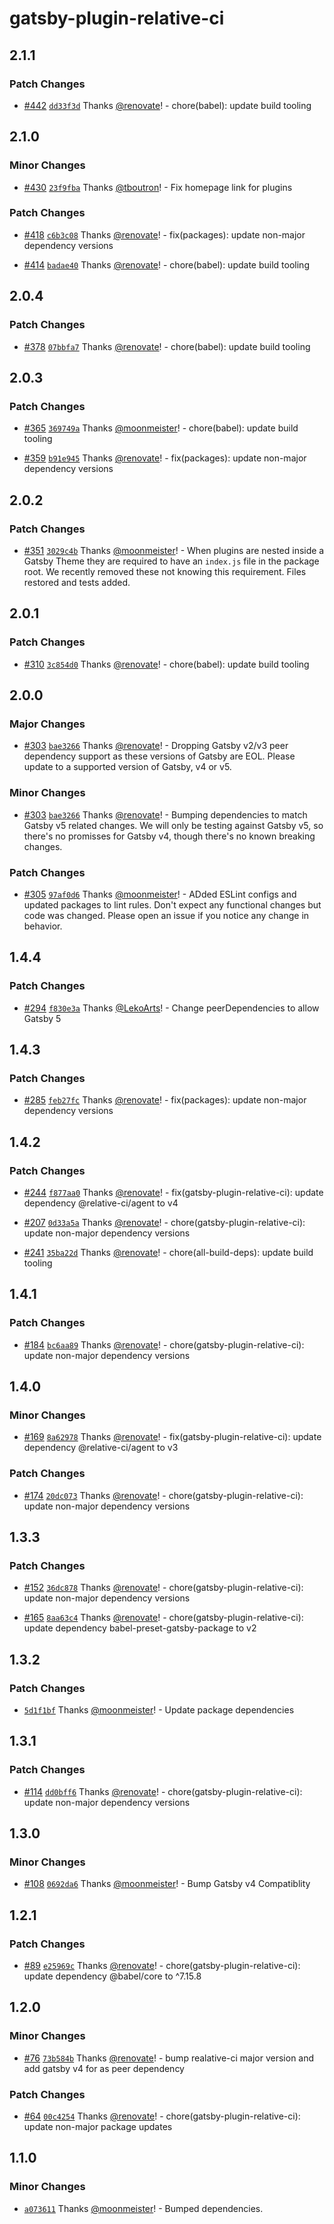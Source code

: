 # gatsby-plugin-relative-ci

## 2.1.1

### Patch Changes

- [#442](https://github.com/gatsby-uc/plugins/pull/442) [`dd33f3d`](https://github.com/gatsby-uc/plugins/commit/dd33f3d91ef83c0c463e317be836c300f8427d21) Thanks [@renovate](https://github.com/apps/renovate)! - chore(babel): update build tooling

## 2.1.0

### Minor Changes

- [#430](https://github.com/gatsby-uc/plugins/pull/430) [`23f9fba`](https://github.com/gatsby-uc/plugins/commit/23f9fba42e854a86874545c4fce2be2858133c5f) Thanks [@tboutron](https://github.com/tboutron)! - Fix homepage link for plugins

### Patch Changes

- [#418](https://github.com/gatsby-uc/plugins/pull/418) [`c6b3c08`](https://github.com/gatsby-uc/plugins/commit/c6b3c084c542b24ed0e953005f394fdb62396465) Thanks [@renovate](https://github.com/apps/renovate)! - fix(packages): update non-major dependency versions

- [#414](https://github.com/gatsby-uc/plugins/pull/414) [`badae40`](https://github.com/gatsby-uc/plugins/commit/badae403b130fd3bdf8d706c540d14de884c8490) Thanks [@renovate](https://github.com/apps/renovate)! - chore(babel): update build tooling

## 2.0.4

### Patch Changes

- [#378](https://github.com/gatsby-uc/plugins/pull/378) [`07bbfa7`](https://github.com/gatsby-uc/plugins/commit/07bbfa7c434b8543a7d15c5f2e87ac48705aa593) Thanks [@renovate](https://github.com/apps/renovate)! - chore(babel): update build tooling

## 2.0.3

### Patch Changes

- [#365](https://github.com/gatsby-uc/plugins/pull/365) [`369749a`](https://github.com/gatsby-uc/plugins/commit/369749a50931bc073ba25815dc6d1e6561de28de) Thanks [@moonmeister](https://github.com/moonmeister)! - chore(babel): update build tooling

- [#359](https://github.com/gatsby-uc/plugins/pull/359) [`b91e945`](https://github.com/gatsby-uc/plugins/commit/b91e945ebb0a25249f8432fa682bd771407c3b04) Thanks [@renovate](https://github.com/apps/renovate)! - fix(packages): update non-major dependency versions

## 2.0.2

### Patch Changes

- [#351](https://github.com/gatsby-uc/plugins/pull/351) [`3029c4b`](https://github.com/gatsby-uc/plugins/commit/3029c4bd65bbc5bc5203c19bd93c392934518136) Thanks [@moonmeister](https://github.com/moonmeister)! - When plugins are nested inside a Gatsby Theme they are required to have an `index.js` file in the package root. We recently removed these not knowing this requirement. Files restored and tests added.

## 2.0.1

### Patch Changes

- [#310](https://github.com/gatsby-uc/plugins/pull/310) [`3c854d0`](https://github.com/gatsby-uc/plugins/commit/3c854d0fd7c4bb81c894a08d6dca0ca2c18f7025) Thanks [@renovate](https://github.com/apps/renovate)! - chore(babel): update build tooling

## 2.0.0

### Major Changes

- [#303](https://github.com/gatsby-uc/plugins/pull/303) [`bae3266`](https://github.com/gatsby-uc/plugins/commit/bae326612720b00116aea0928fc84a01a328fbb7) Thanks [@renovate](https://github.com/apps/renovate)! - Dropping Gatsby v2/v3 peer dependency support as these versions of Gatsby are EOL. Please update to a supported version of Gatsby, v4 or v5.

### Minor Changes

- [#303](https://github.com/gatsby-uc/plugins/pull/303) [`bae3266`](https://github.com/gatsby-uc/plugins/commit/bae326612720b00116aea0928fc84a01a328fbb7) Thanks [@renovate](https://github.com/apps/renovate)! - Bumping dependencies to match Gatsby v5 related changes. We will only be testing against Gatsby v5, so there's no promisses for Gatsby v4, though there's no known breaking changes.

### Patch Changes

- [#305](https://github.com/gatsby-uc/plugins/pull/305) [`97af0d6`](https://github.com/gatsby-uc/plugins/commit/97af0d667d8f6e5265773f9cdb8eb0a184b9a6fa) Thanks [@moonmeister](https://github.com/moonmeister)! - ADded ESLint configs and updated packages to lint rules. Don't expect any functional changes but code was changed. Please open an issue if you notice any change in behavior.

## 1.4.4

### Patch Changes

- [#294](https://github.com/gatsby-uc/plugins/pull/294) [`f830e3a`](https://github.com/gatsby-uc/plugins/commit/f830e3ab2cf9dc4b6daf474ed717cd02179fd556) Thanks [@LekoArts](https://github.com/LekoArts)! - Change peerDependencies to allow Gatsby 5

## 1.4.3

### Patch Changes

- [#285](https://github.com/gatsby-uc/plugins/pull/285) [`feb27fc`](https://github.com/gatsby-uc/plugins/commit/feb27fc903253ad2d9815bc1f37b0132a7f3f89f) Thanks [@renovate](https://github.com/apps/renovate)! - fix(packages): update non-major dependency versions

## 1.4.2

### Patch Changes

- [#244](https://github.com/gatsby-uc/plugins/pull/244) [`f877aa0`](https://github.com/gatsby-uc/plugins/commit/f877aa08333dfae5cf5f9e5918bc2f0948b6a762) Thanks [@renovate](https://github.com/apps/renovate)! - fix(gatsby-plugin-relative-ci): update dependency @relative-ci/agent to v4

- [#207](https://github.com/gatsby-uc/plugins/pull/207) [`0d33a5a`](https://github.com/gatsby-uc/plugins/commit/0d33a5a741c8890553269799589470c6ed0b3646) Thanks [@renovate](https://github.com/apps/renovate)! - chore(gatsby-plugin-relative-ci): update non-major dependency versions

- [#241](https://github.com/gatsby-uc/plugins/pull/241) [`35ba22d`](https://github.com/gatsby-uc/plugins/commit/35ba22de4d10f1402b113880567f561aff4056ab) Thanks [@renovate](https://github.com/apps/renovate)! - chore(all-build-deps): update build tooling

## 1.4.1

### Patch Changes

- [#184](https://github.com/gatsby-uc/plugins/pull/184) [`bc6aa89`](https://github.com/gatsby-uc/plugins/commit/bc6aa89323cf4514c3ac6dacc1dc1acc9c842286) Thanks [@renovate](https://github.com/apps/renovate)! - chore(gatsby-plugin-relative-ci): update non-major dependency versions

## 1.4.0

### Minor Changes

- [#169](https://github.com/gatsby-uc/plugins/pull/169) [`8a62978`](https://github.com/gatsby-uc/plugins/commit/8a629788ed0ce4c32d77816e40afbea72950b072) Thanks [@renovate](https://github.com/apps/renovate)! - fix(gatsby-plugin-relative-ci): update dependency @relative-ci/agent to v3

### Patch Changes

- [#174](https://github.com/gatsby-uc/plugins/pull/174) [`20dc073`](https://github.com/gatsby-uc/plugins/commit/20dc07340a232d03b10803df8a755570df15fa57) Thanks [@renovate](https://github.com/apps/renovate)! - chore(gatsby-plugin-relative-ci): update non-major dependency versions

## 1.3.3

### Patch Changes

- [#152](https://github.com/gatsby-uc/plugins/pull/152) [`36dc878`](https://github.com/gatsby-uc/plugins/commit/36dc878ee96782b5b5cd7816df3f1e8fb633f4fb) Thanks [@renovate](https://github.com/apps/renovate)! - chore(gatsby-plugin-relative-ci): update non-major dependency versions

* [#165](https://github.com/gatsby-uc/plugins/pull/165) [`8aa63c4`](https://github.com/gatsby-uc/plugins/commit/8aa63c44b19da85c999b126cf53294a700c57882) Thanks [@renovate](https://github.com/apps/renovate)! - chore(gatsby-plugin-relative-ci): update dependency babel-preset-gatsby-package to v2

## 1.3.2

### Patch Changes

- [`5d1f1bf`](https://github.com/gatsby-uc/plugins/commit/5d1f1bf7989c119540760dc40ae7bc4dcf822836) Thanks [@moonmeister](https://github.com/moonmeister)! - Update package dependencies

## 1.3.1

### Patch Changes

- [#114](https://github.com/gatsby-uc/plugins/pull/114) [`dd0bff6`](https://github.com/gatsby-uc/plugins/commit/dd0bff6d78494f168439c96e135b77df32e43350) Thanks [@renovate](https://github.com/apps/renovate)! - chore(gatsby-plugin-relative-ci): update non-major dependency versions

## 1.3.0

### Minor Changes

- [#108](https://github.com/gatsby-uc/plugins/pull/108) [`0692da6`](https://github.com/gatsby-uc/plugins/commit/0692da6ef52f5abb27c5b2e39acec4bf859e8d1d) Thanks [@moonmeister](https://github.com/moonmeister)! - Bump Gatsby v4 Compatiblity

## 1.2.1

### Patch Changes

- [#89](https://github.com/gatsby-uc/plugins/pull/89) [`e25969c`](https://github.com/gatsby-uc/plugins/commit/e25969c6e9ac10e3cbaaf0e96256f8b050e23bb7) Thanks [@renovate](https://github.com/apps/renovate)! - chore(gatsby-plugin-relative-ci): update dependency @babel/core to ^7.15.8

## 1.2.0

### Minor Changes

- [#76](https://github.com/gatsby-uc/plugins/pull/76) [`73b584b`](https://github.com/gatsby-uc/plugins/commit/73b584b70667f1e524d8d18165f54377440a1858) Thanks [@renovate](https://github.com/apps/renovate)! - bump realative-ci major version and add gatsby v4 for as peer dependency

### Patch Changes

- [#64](https://github.com/gatsby-uc/plugins/pull/64) [`00c4254`](https://github.com/gatsby-uc/plugins/commit/00c425478ffef9362c31f75fd4d04f5aea39627b) Thanks [@renovate](https://github.com/apps/renovate)! - chore(gatsby-plugin-relative-ci): update non-major package updates

## 1.1.0

### Minor Changes

- [`a073611`](https://github.com/gatsby-uc/plugins/commit/a073611ed13decb46a278de1c6444931209fd9e1) Thanks [@moonmeister](https://github.com/moonmeister)! - Bumped dependencies.
